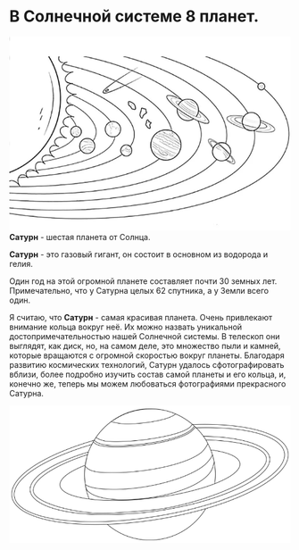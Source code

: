 # В Солнечной системе __8__ планет.
![](планеты.png)
__Сатурн__ - шестая  планета от Солнца. 

__Сатурн__ - это газовый гигант, он состоит в основном из водорода и гелия. 

Один год на этой огромной планете составляет почти 30 земных лет. 
Примечательно, что у Сатурна целых 62 спутника, а у Земли всего один.

Я считаю, что __Сатурн__ - самая красивая планета. Очень привлекают внимание кольца вокруг неё. Их можно назвать уникальной достопримечательностью нашей Солнечной системы. В телескоп они выглядят, как диск, но, на самом деле, это множество пыли и камней, которые вращаются с огромной скоростью вокруг планеты. Благодаря развитию космических технологий, Сатурн удалось сфотографировать вблизи, более подробно изучить состав самой планеты и его кольца, и, конечно же, теперь мы можем любоваться фотографиями прекрасного Сатурна.


![](сатурн.png)
